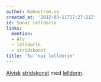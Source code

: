 ```yaml
---
author: Wahnstrom.se
created_at: '2012-03-11T17:27:21Z'
id: Sunai lelldorin
links:
  mention:
  - Alv
  - lelldorin
  - stridskonst
title: 'Su''nai lelldorin'
---
```


[Alvisk][] [stridskonst] med [lelldorin].

  [Alvisk]: Alv
  [stridskonst]: stridskonst
  [lelldorin]: lelldorin